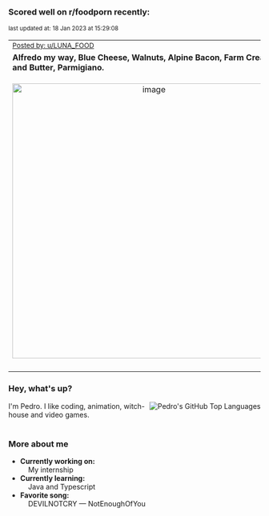 ### Scored well on r/foodporn recently:

<p align="left"><sub>last updated at: 18 Jan 2023 at 15:29:08</sub></p>

|   |
| --- |
| <sub>[Posted by: u/LUNA_FOOD][source]</sub> |
| **Alfredo my way, Blue Cheese, Walnuts, Alpine Bacon, Farm Cream and Butter, Parmigiano.** | 
|<p align="center"> <img alt="image" src="https://i.redd.it/fw3o022lpmca1.jpg" width="550" /> </p>|
|   |

### Hey, what's up?
<img align="right" alt="Pedro's GitHub Top Languages" src="https://github-readme-stats.vercel.app/api/top-langs/?username=PedrosUsername&exclude_repo=HW2&layout=compact" />

I'm Pedro. I like coding, animation, witch-house and video games.<br><br>

### More about me
- **Currently working on:**  
&nbsp;&nbsp;&nbsp;&nbsp;My internship
- **Currently learning:**  
&nbsp;&nbsp;&nbsp;&nbsp;Java and Typescript
- **Favorite song:**  
&nbsp;&nbsp;&nbsp;&nbsp;DEVILNOTCRY — NotEnoughOfYou<br><br>

  



  
  
  
[linkedin]: https://linkedin.com/in/pedro-h-r-gomes-8a487b14a/
[gmail]: mailto:pilique11@gmail.com
[source]: https://reddit.com/r/FoodPorn/comments/10e9u23/alfredo_my_way_blue_cheese_walnuts_alpine_bacon/
[redditAPI]: https://www.reddit.com/dev/api/